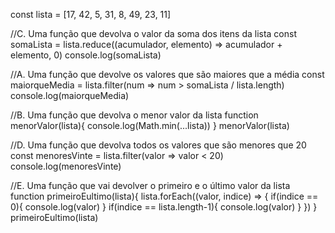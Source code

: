 
const lista = [17, 42, 5, 31, 8, 49, 23, 11]

//C. Uma função que devolva o valor da soma dos itens da lista
const somaLista = lista.reduce((acumulador, elemento) => acumulador + elemento, 0)
console.log(somaLista)

//A. Uma função que devolve os valores que são maiores que a média
const maiorqueMedia = lista.filter(num => num > somaLista / lista.length)
console.log(maiorqueMedia)

//B. Uma função que devolva o menor valor da lista
function menorValor(lista){
    console.log(Math.min(...lista))
}
menorValor(lista)

//D. Uma função que devolva todos os valores que são menores que 20
const menoresVinte = lista.filter(valor => valor < 20)
console.log(menoresVinte)

//E. Uma função que vai devolver o primeiro e o último valor da lista
function primeiroEultimo(lista){
    lista.forEach((valor, indice) => {
        if(indice == 0){
            console.log(valor)
        }
        if(indice == lista.length-1){
            console.log(valor)
        }
    })
}
primeiroEultimo(lista)
